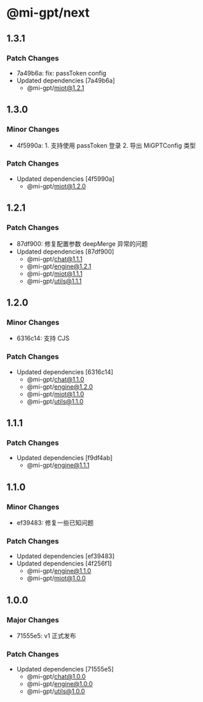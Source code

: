 # @mi-gpt/next

## 1.3.1

### Patch Changes

- 7a49b6a: fix: passToken config
- Updated dependencies [7a49b6a]
  - @mi-gpt/miot@1.2.1

## 1.3.0

### Minor Changes

- 4f5990a: 1. 支持使用 passToken 登录 2. 导出 MiGPTConfig 类型

### Patch Changes

- Updated dependencies [4f5990a]
  - @mi-gpt/miot@1.2.0

## 1.2.1

### Patch Changes

- 87df900: 修复配置参数 deepMerge 异常的问题
- Updated dependencies [87df900]
  - @mi-gpt/chat@1.1.1
  - @mi-gpt/engine@1.2.1
  - @mi-gpt/miot@1.1.1
  - @mi-gpt/utils@1.1.1

## 1.2.0

### Minor Changes

- 6316c14: 支持 CJS

### Patch Changes

- Updated dependencies [6316c14]
  - @mi-gpt/chat@1.1.0
  - @mi-gpt/engine@1.2.0
  - @mi-gpt/miot@1.1.0
  - @mi-gpt/utils@1.1.0

## 1.1.1

### Patch Changes

- Updated dependencies [f9df4ab]
  - @mi-gpt/engine@1.1.1

## 1.1.0

### Minor Changes

- ef39483: 修复一些已知问题

### Patch Changes

- Updated dependencies [ef39483]
- Updated dependencies [4f256f1]
  - @mi-gpt/engine@1.1.0
  - @mi-gpt/miot@1.0.0

## 1.0.0

### Major Changes

- 71555e5: v1 正式发布

### Patch Changes

- Updated dependencies [71555e5]
  - @mi-gpt/chat@1.0.0
  - @mi-gpt/engine@1.0.0
  - @mi-gpt/utils@1.0.0
